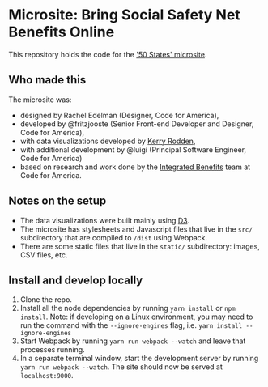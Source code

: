 Microsite: Bring Social Safety Net Benefits Online
==================================================

This repository holds the code for the ['50 States' microsite](https://www.codeforamerica.org/features/bringing-social-safety-net-benefits-online).

## Who made this

The microsite was: 
* designed by Rachel Edelman (Designer, Code for America), 
* developed by @fritzjooste (Senior Front-end Developer and Designer, Code for America), 
* with data visualizations developed by [Kerry Rodden](http://www.kerryrodden.com/), 
* with additional development by @luigi (Principal Software Engineer, Code for America) 
* based on research and work done by the [Integrated Benefits](https://www.codeforamerica.org/programs/integrated-benefits) team at Code for America.

## Notes on the setup

* The data visualizations were built mainly using [D3](https://d3js.org/). 
* The microsite has stylesheets and Javascript files that live in the `src/` subdirectory that are compiled to `/dist` using Webpack.
* There are some static files that live in the `static/` subdirectory: images, CSV files, etc.

## Install and develop locally

1. Clone the repo.
1. Install all the node dependencies by running `yarn install` or `npm install`. Note: if developing on a Linux environment, you may need to run the command with the `--ignore-engines` flag, i.e. `yarn install --ignore-engines`
1. Start Webpack by running `yarn run webpack --watch` and leave that processes running.
1. In a separate terminal window, start the development server by running `yarn run webpack --watch`. The site should now be served at `localhost:9000`.
